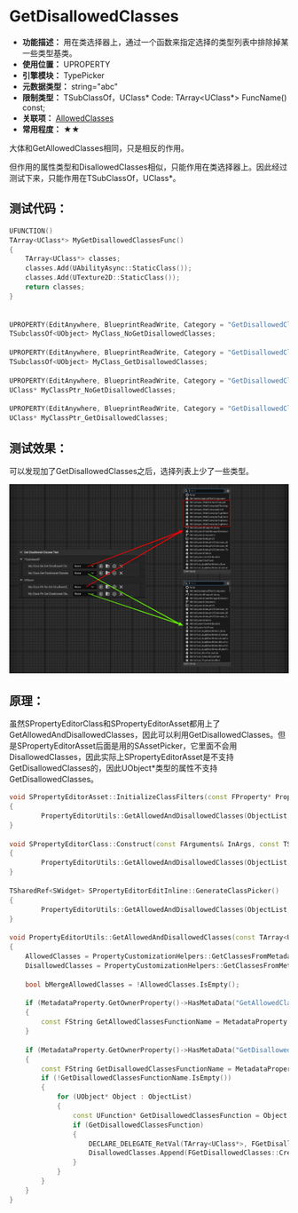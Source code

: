 ﻿# GetDisallowedClasses

- **功能描述：** 用在类选择器上，通过一个函数来指定选择的类型列表中排除掉某一些类型基类。
- **使用位置：** UPROPERTY
- **引擎模块：** TypePicker
- **元数据类型：** string="abc"
- **限制类型：** TSubClassOf，UClass*
Code: TArray<UClass*> FuncName() const;
- **关联项：** [AllowedClasses](../AllowedClasses/AllowedClasses.md)
- **常用程度：** ★★

大体和GetAllowedClasses相同，只是相反的作用。

但作用的属性类型和DisallowedClasses相似，只能作用在类选择器上。因此经过测试下来，只能作用在TSubClassOf，UClass*。

## 测试代码：

```cpp
UFUNCTION()
TArray<UClass*> MyGetDisallowedClassesFunc()
{
	TArray<UClass*> classes;
	classes.Add(UAbilityAsync::StaticClass());
	classes.Add(UTexture2D::StaticClass());
	return classes;
}
	
	
UPROPERTY(EditAnywhere, BlueprintReadWrite, Category = "GetDisallowedClassesTest|TSubclassOf")
TSubclassOf<UObject> MyClass_NoGetDisallowedClasses;

UPROPERTY(EditAnywhere, BlueprintReadWrite, Category = "GetDisallowedClassesTest|TSubclassOf", meta = (GetDisallowedClasses = "MyGetDisallowedClassesFunc"))
TSubclassOf<UObject> MyClass_GetDisallowedClasses;

UPROPERTY(EditAnywhere, BlueprintReadWrite, Category = "GetDisallowedClassesTest|UClass*")
UClass* MyClassPtr_NoGetDisallowedClasses;

UPROPERTY(EditAnywhere, BlueprintReadWrite, Category = "GetDisallowedClassesTest|UClass*", meta = (GetDisallowedClasses = "MyGetDisallowedClassesFunc"))
UClass* MyClassPtr_GetDisallowedClasses;
```

## 测试效果：

可以发现加了GetDisallowedClasses之后，选择列表上少了一些类型。

![GetDisallowedClasses](GetDisallowedClasses.jpg)

## 原理：

虽然SPropertyEditorClass和SPropertyEditorAsset都用上了GetAllowedAndDisallowedClasses，因此可以利用GetDisallowedClasses。但是SPropertyEditorAsset后面是用的SAssetPicker，它里面不会用DisallowedClasses，因此实际上SPropertyEditorAsset是不支持GetDisallowedClasses的，因此UObject*类型的属性不支持GetDisallowedClasses。

```cpp
void SPropertyEditorAsset::InitializeClassFilters(const FProperty* Property)
{
		PropertyEditorUtils::GetAllowedAndDisallowedClasses(ObjectList, *MetadataProperty, AllowedClassFilters, DisallowedClassFilters, bExactClass, ObjectClass);
}

void SPropertyEditorClass::Construct(const FArguments& InArgs, const TSharedPtr< FPropertyEditor >& InPropertyEditor)
{
		PropertyEditorUtils::GetAllowedAndDisallowedClasses(ObjectList, *Property, AllowedClassFilters, DisallowedClassFilters, false);
}

TSharedRef<SWidget> SPropertyEditorEditInline::GenerateClassPicker()
{
		PropertyEditorUtils::GetAllowedAndDisallowedClasses(ObjectList, *Property, AllowedClassFilters, DisallowedClassFilters, false);
}

void PropertyEditorUtils::GetAllowedAndDisallowedClasses(const TArray<UObject*>& ObjectList, const FProperty& MetadataProperty, TArray<const UClass*>& AllowedClasses, TArray<const UClass*>& DisallowedClasses, bool bExactClass, const UClass* ObjectClass)
{
	AllowedClasses = PropertyCustomizationHelpers::GetClassesFromMetadataString(MetadataProperty.GetOwnerProperty()->GetMetaData("AllowedClasses"));
	DisallowedClasses = PropertyCustomizationHelpers::GetClassesFromMetadataString(MetadataProperty.GetOwnerProperty()->GetMetaData("DisallowedClasses"));
	
	bool bMergeAllowedClasses = !AllowedClasses.IsEmpty();

	if (MetadataProperty.GetOwnerProperty()->HasMetaData("GetAllowedClasses"))
	{
		const FString GetAllowedClassesFunctionName = MetadataProperty.GetOwnerProperty()->GetMetaData("GetAllowedClasses");
	}

	if (MetadataProperty.GetOwnerProperty()->HasMetaData("GetDisallowedClasses"))
	{
		const FString GetDisallowedClassesFunctionName = MetadataProperty.GetOwnerProperty()->GetMetaData("GetDisallowedClasses");
		if (!GetDisallowedClassesFunctionName.IsEmpty())
		{
			for (UObject* Object : ObjectList)
			{
				const UFunction* GetDisallowedClassesFunction = Object ? Object->FindFunction(*GetDisallowedClassesFunctionName) : nullptr;
				if (GetDisallowedClassesFunction)
				{
					DECLARE_DELEGATE_RetVal(TArray<UClass*>, FGetDisallowedClasses);
					DisallowedClasses.Append(FGetDisallowedClasses::CreateUFunction(Object, GetDisallowedClassesFunction->GetFName()).Execute());
				}
			}
		}
	}
}
```
